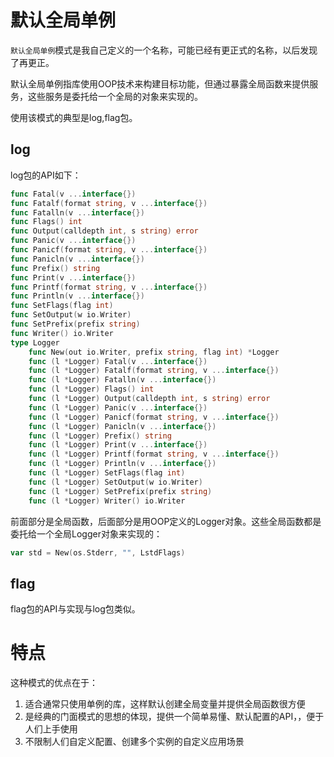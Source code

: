 # 默认全局单例
`默认全局单例`模式是我自己定义的一个名称，可能已经有更正式的名称，以后发现了再更正。

默认全局单例指库使用OOP技术来构建目标功能，但通过暴露全局函数来提供服务，这些服务是委托给一个全局的对象来实现的。

使用该模式的典型是log,flag包。

## log
log包的API如下：
```go
func Fatal(v ...interface{})
func Fatalf(format string, v ...interface{})
func Fatalln(v ...interface{})
func Flags() int
func Output(calldepth int, s string) error
func Panic(v ...interface{})
func Panicf(format string, v ...interface{})
func Panicln(v ...interface{})
func Prefix() string
func Print(v ...interface{})
func Printf(format string, v ...interface{})
func Println(v ...interface{})
func SetFlags(flag int)
func SetOutput(w io.Writer)
func SetPrefix(prefix string)
func Writer() io.Writer
type Logger
    func New(out io.Writer, prefix string, flag int) *Logger
    func (l *Logger) Fatal(v ...interface{})
    func (l *Logger) Fatalf(format string, v ...interface{})
    func (l *Logger) Fatalln(v ...interface{})
    func (l *Logger) Flags() int
    func (l *Logger) Output(calldepth int, s string) error
    func (l *Logger) Panic(v ...interface{})
    func (l *Logger) Panicf(format string, v ...interface{})
    func (l *Logger) Panicln(v ...interface{})
    func (l *Logger) Prefix() string
    func (l *Logger) Print(v ...interface{})
    func (l *Logger) Printf(format string, v ...interface{})
    func (l *Logger) Println(v ...interface{})
    func (l *Logger) SetFlags(flag int)
    func (l *Logger) SetOutput(w io.Writer)
    func (l *Logger) SetPrefix(prefix string)
    func (l *Logger) Writer() io.Writer
```
前面部分是全局函数，后面部分是用OOP定义的Logger对象。这些全局函数都是委托给一个全局Logger对象来实现的：
```go
var std = New(os.Stderr, "", LstdFlags)
```

## flag
flag包的API与实现与log包类似。

# 特点
这种模式的优点在于：

1. 适合通常只使用单例的库，这样默认创建全局变量并提供全局函数很方便
2. 是经典的门面模式的思想的体现，提供一个简单易懂、默认配置的API，，便于人们上手使用
3. 不限制人们自定义配置、创建多个实例的自定义应用场景
